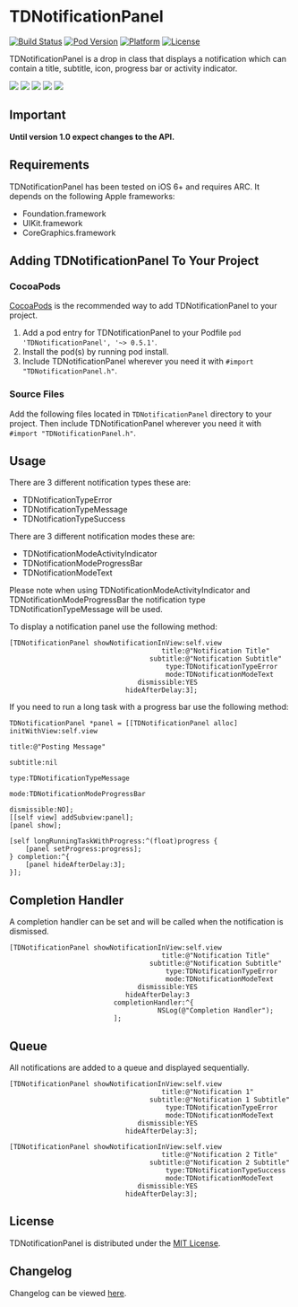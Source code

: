 # TDNotificationPanel
[![Build Status](https://travis-ci.org/tomdiggle/TDNotificationPanel.svg?branch=master)](https://travis-ci.org/tomdiggle/TDNotificationPanel)
[![Pod Version](http://img.shields.io/cocoapods/v/TDNotificationPanel.svg)](http://cocoadocs.org/docsets/TDNotificationPanel)
[![Platform](http://img.shields.io/cocoapods/p/TDNotificationPanel.svg)](http://cocoadocs.org/docsets/TDNotificationPanel)
[![License](http://img.shields.io/cocoapods/l/TDNotificationPanel.svg)](https://github.com/tomdiggle/tdnotificationpanel/blob/master/LICENSE)

TDNotificationPanel is a drop in class that displays a notification which can contain a title, subtitle, icon, progress bar or activity indicator.

[![](http://tomdiggle.com/assets/images/tdnotificationpanel-error-thumb.jpg)](http://tomdiggle.com/assets/images/tdnotificationpanel-error.jpg)
[![](http://tomdiggle.com/assets/images/tdnotificationpanel-success-thumb.jpg)](http://tomdiggle.com/assets/images/tdnotificationpanel-success.jpg)
[![](http://tomdiggle.com/assets/images/tdnotificationpanel-message-thumb.jpg)](http://tomdiggle.com/assets/images/tdnotificationpanel-message.jpg)
[![](http://tomdiggle.com/assets/images/tdnotificationpanel-progressbar-thumb.jpg)](http://tomdiggle.com/assets/images/tdnotificationpanel-progressbar.jpg)
[![](http://tomdiggle.com/assets/images/tdnotificationpanel-activityindicator-thumb.jpg)](http://tomdiggle.com/assets/images/tdnotificationpanel-activityindicator.jpg)

## Important
**Until version 1.0 expect changes to the API.**

## Requirements
TDNotificationPanel has been tested on iOS 6+ and requires ARC. It depends on the following Apple frameworks:

- Foundation.framework
- UIKit.framework
- CoreGraphics.framework

## Adding TDNotificationPanel To Your Project

### CocoaPods
[CocoaPods](http://cocoapods.org/) is the recommended way to add TDNotificationPanel to your project.

1. Add a pod entry for TDNotificationPanel to your Podfile `pod 'TDNotificationPanel', '~> 0.5.1'`.
2. Install the pod(s) by running pod install.
3. Include TDNotificationPanel wherever you need it with `#import "TDNotificationPanel.h"`.

### Source Files
Add the following files located in `TDNotificationPanel` directory to your project. Then include TDNotificationPanel wherever you need it with `#import "TDNotificationPanel.h"`.

## Usage
There are 3 different notification types these are:

- TDNotificationTypeError
- TDNotificationTypeMessage
- TDNotificationTypeSuccess

There are 3 different notification modes these are:

- TDNotificationModeActivityIndicator
- TDNotificationModeProgressBar
- TDNotificationModeText

Please note when using TDNotificationModeActivityIndicator and TDNotificationModeProgressBar the notification type TDNotificationTypeMessage will be used.


To display a notification panel use the following method:

```
[TDNotificationPanel showNotificationInView:self.view
                                      title:@"Notification Title"
                                   subtitle:@"Notification Subtitle"
                                       type:TDNotificationTypeError
                                       mode:TDNotificationModeText
                                dismissible:YES
                             hideAfterDelay:3];
```

If you need to run a long task with a progress bar use the following method:

```
TDNotificationPanel *panel = [[TDNotificationPanel alloc] initWithView:self.view
                                                                 title:@"Posting Message"
                                                              subtitle:nil
                                                                  type:TDNotificationTypeMessage
                                                                  mode:TDNotificationModeProgressBar
                                                           dismissible:NO];
[[self view] addSubview:panel];
[panel show];

[self longRunningTaskWithProgress:^(float)progress {
    [panel setProgress:progress];
} completion:^{
	[panel hideAfterDelay:3];
}];

```

## Completion Handler
A completion handler can be set and will be called when the notification is dismissed.

```
[TDNotificationPanel showNotificationInView:self.view
                                      title:@"Notification Title"
                                   subtitle:@"Notification Subtitle"
                                       type:TDNotificationTypeError
                                       mode:TDNotificationModeText
                                dismissible:YES
                             hideAfterDelay:3
                          completionHandler:^{
                                     NSLog(@"Completion Handler");
                          ];
```

## Queue
All notifications are added to a queue and displayed sequentially.

```
[TDNotificationPanel showNotificationInView:self.view
                                      title:@"Notification 1"
                                   subtitle:@"Notification 1 Subtitle"
                                       type:TDNotificationTypeError
                                       mode:TDNotificationModeText
                                dismissible:YES
                             hideAfterDelay:3];
                             
[TDNotificationPanel showNotificationInView:self.view
                                      title:@"Notification 2 Title"
                                   subtitle:@"Notification 2 Subtitle"
                                       type:TDNotificationTypeSuccess
                                       mode:TDNotificationModeText
                                dismissible:YES
                             hideAfterDelay:3];
```

## License

TDNotificationPanel is distributed under the [MIT License](https://github.com/tomdiggle/tdnotificationpanel/blob/master/LICENSE).

## Changelog
Changelog can be viewed [here](https://github.com/tomdiggle/tdnotificationpanel/blob/master/Changelog.markdown).
